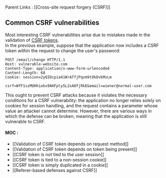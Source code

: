Parent Links : [[Cross-site request forgery (CSRF)]]     

## Common CSRF vulnerabilities
  
Most interesting CSRF vulnerabilities arise due to mistakes made in the validation of [CSRF tokens](https://portswigger.net/web-security/csrf/tokens).  
In the previous example, suppose that the application now includes a CSRF token within the request to change the user's password:  
```http 
POST /email/change HTTP/1.1  
Host: vulnerable-website.com  
Content-Type: application/x-www-form-urlencoded  
Content-Length: 68  
Cookie: session=2yQIDcpia41WrATfjPqvm9tOkDvkMvLm  
  
csrf=WfF1szMUHhiokx9AHFply5L2xAOfjRkE&email=wiener@normal-user.com
```

This ought to prevent CSRF attacks because it violates the necessary conditions for a CSRF vulnerability: the application no longer relies solely on cookies for session handling, and the request contains a parameter whose value an attacker cannot determine. However, there are various ways in which the defense can be broken, meaning that the application is still vulnerable to CSRF.


#### MOC :
- [[Validation of CSRF token depends on request method]]
- [[Validation of CSRF token depends on token being present]]
- [[CSRF token is not tied to the user session]]
- [[CSRF token is tied to a non-session cookie]]
- [[CSRF token is simply duplicated in a cookie]]
- [[Referer-based defenses against CSRF]]